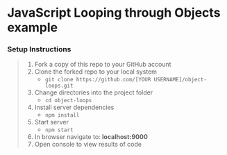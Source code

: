 # JavaScript Looping through Objects example

### Setup Instructions

> 1. Fork a copy of this repo to your GitHub account
> 1. Clone the forked repo to your local system
>    - `git clone https://github.com/[YOUR USERNAME]/object-loops.git`
> 1. Change directories into the project folder
>    - `cd object-loops`
> 1. Install server dependencies
>    - `npm install`
> 1. Start server
>    - `npm start`
> 1. In browser navigate to: **localhost:9000**
> 1. Open console to view results of code
